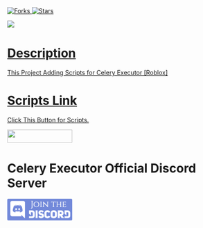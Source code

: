 <div align="Left"
	<p>
		<a href="https://github.com/AdministratorLua/Roblox-Scripts-For-Celery">
			<img src="https://img.shields.io/github/forks/AdministratorLua/Roblox-Scripts-For-Celery?label=Forks&logo=GitHub" alt="Forks"/>
		</a>
		<a href="https://github.com/AdministratorLua/Roblox-Scripts-For-Celery">
			<img src="https://img.shields.io/github/stars/AdministratorLua/Roblox-Scripts-For-Celery?label=Stars&logo=GitHub&color=yellow" alt="Stars"/>
		</a>
	</p>
</div>

<a href="https://github.com/AdministratorLua/"><img src="https://img.shields.io/static/v1?label=ScriptPoster:&style=for-the-badge&message=AdministratorLua&color=2e2c2c">

# Description
This Project Adding Scripts for Celery Executor [Roblox]
	
# Scripts Link
Click This Button for Scripts. 
<div align="Left"
     <p>
<a href="https://github.com/AdministratorLua/Roblox-Scripts-For-Celery/tree/main/Scripts"><img src="https://img.shields.io/static/v1?label=Roblox&style=for-the-badge&message=Scripts&color=2e2c2c" width="150" height="30"/></a>
</div>

# Celery Executor Official Discord Server
<p align="left">
        <a href="https://discord.gg/Celery"><img src="https://raw.githubusercontent.com/AdministratorLua/AdministratorLua/main/wZgPoYaVlU0gAAAABJRU5ErkJggg.png" width="150" height="50"/></a>
</p>
